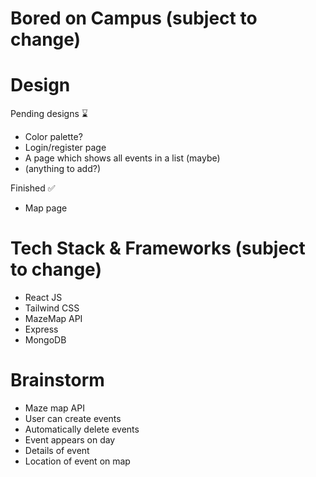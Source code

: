 # Bored on Campus (subject to change)

# Design
Pending designs ⌛ 
<ul>
  <li>Color palette?</li>
  <li>Login/register page</li>
  <li>A page which shows all events in a list (maybe)</li>
  <li>(anything to add?)</li>
</ul>

Finished ✅ 
<ul>
  <li>Map page</li>
</ul>

# Tech Stack & Frameworks (subject to change)
<ul>
  <li> React JS </li>
  <li> Tailwind CSS </li>
  <li> MazeMap API </li>
  <li> Express </li>
  <li> MongoDB </li>
</ul>

# Brainstorm 
<ul>
  <li> Maze map API </li>
  <li> User can create events </li>
  <li> Automatically delete events </li>
  <li> Event appears on day </li>
  <li> Details of event </li>
  <li> Location of event on map </li>
</ul>
